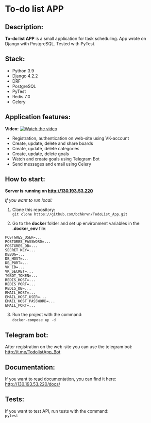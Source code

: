 # To-do list APP

## Description:
**To-do list APP** is a small application for task scheduling. 
App wrote on Django with PostgreSQL. Tested with PyTest.

## Stack:
* Python 3.9
* Django 4.2.2
* DRF
* PostgreSQL
* PyTest
* Redis 7.0
* Celery

## Application features:
**Video:**
[![Watch the video](https://img.youtube.com/vi/ZSD_q8A-bYE/maxres3.jpg)](https://youtu.be/ZSD_q8A-bYE)

- Registration, authentication on web-site using VK-account
- Create, update, delete and share boards
- Create, update, delete categories
- Create, update, delete goals
- Watch and create goals using Telegram Bot
- Send messages and email using Celery

## How to start:
**Server is running on http://130.193.53.220**

*If you want to run local:*
1) Clone this repository:    
`git clone https://github.com/bchkrvn/TodoList_App.git`


2) Go to the **docker** folder and set up environment variables in the **.docker_env** file:  
```
POSTGRES_USER=...
POSTGRES_PASSWORD=...
POSTGRES_DB=...
SECRET_KEY=...
DEBUG=...
DB_HOST=...
DB_PORT=...
VK_ID=...
VK_SECRET=...
TGBOT_TOKEN=...
REDIS_HOST=...
REDIS_PORT=...
REDIS_DB=...
EMAIL_HOST=...
EMAIL_HOST_USER=...
EMAIL_HOST_PASSWORD=...
EMAIL_PORT=...
```

3)  Run the project with the command:  
`docker-compose up -d`

## Telegram bot:
After registration on the web-site you can use the telegram bot:
http://t.me/TodolistApp_Bot

## Documentation:
If you want to read documentation, you can find it here: http://130.193.53.220/docs/

## Tests:
If you want to test API, run tests with the command:  
`pytest`